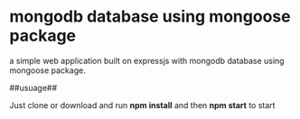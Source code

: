 # mongodb database using mongoose package

a simple web application built on expressjs with mongodb database using mongoose package.

##usuage##

Just clone or download and run **npm install** and then **npm start** to start


